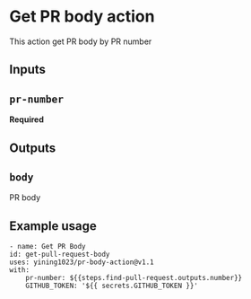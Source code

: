 # Get PR body action

This action get PR body by PR number

## Inputs

## `pr-number`

**Required**

## Outputs

## `body`

PR body

## Example usage

```
- name: Get PR Body
id: get-pull-request-body
uses: yining1023/pr-body-action@v1.1
with:
    pr-number: ${{steps.find-pull-request.outputs.number}}
    GITHUB_TOKEN: '${{ secrets.GITHUB_TOKEN }}'
```
